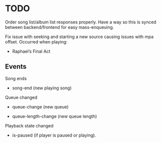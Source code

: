 # TODO

Order song list/album list responses properly. Have a way so this is synced
between backend/frontend for easy mass-enqueuing.

Fix issue with seeking and starting a new source causing issues with mpa offset. Occurred when playing:

- Raphael’s Final Act

## Events

Song ends

- song-end (new playing song)

Queue changed

- queue-change (new queue)

- queue-length-change (new queue length)

Playback state changed

- is-paused (if player is paused or playing).
